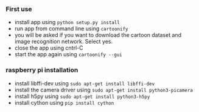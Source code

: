 ### First use

- install app using `python setup.py install`
- run app from command line using `cartoonify`
- you will be asked if you want to download the cartoon dataset and image recognition network. Select yes.
- close the app using cntrl-C
- start the app again using `cartoonify --gui`

### raspberry pi installation

- install libffi-dev using `sudo apt-get install libffi-dev`
- install the camera driver using `sudo apt-get install python3-picamera`
- install h5py using `sudo apt-get install python3-h5py`
- install cython using `pip install cython`
